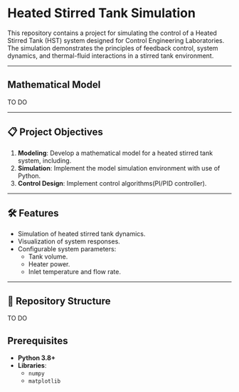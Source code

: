 # Heated Stirred Tank Simulation

This repository contains a project for simulating the control of a Heated Stirred Tank (HST) system designed for Control Engineering Laboratories. The simulation demonstrates the principles of feedback control, system dynamics, and thermal-fluid interactions in a stirred tank environment.

---

## Mathematical Model

TO DO 

---

## 📋 Project Objectives

1. **Modeling**: Develop a mathematical model for a heated stirred tank system, including.
2. **Simulation**: Implement the model simulation environment with use of Python.
3. **Control Design**: Implement control algorithms(PI/PID controller).
---

## 🛠️ Features

- Simulation of heated stirred tank dynamics.
- Visualization of system responses.
- Configurable system parameters:
  - Tank volume.
  - Heater power.
  - Inlet temperature and flow rate.

---

## 📂 Repository Structure

TO DO

## Prerequisites

- **Python 3.8+**
- **Libraries**:
  - `numpy`
  - `matplotlib`
